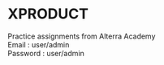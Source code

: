 # XPRODUCT
Practice assignments from Alterra Academy
<br/>
Email : user/admin
<br/>
Password : user/admin



